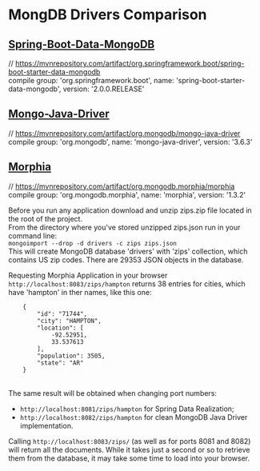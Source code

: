 # MongDB Drivers Comparison

## <a href = "https://projects.spring.io/spring-data-mongodb/">Spring-Boot-Data-MongoDB</a>
// https://mvnrepository.com/artifact/org.springframework.boot/spring-boot-starter-data-mongodb <br>
compile group: 'org.springframework.boot', name: 'spring-boot-starter-data-mongodb', version: '2.0.0.RELEASE'

## <a href = "https://github.com/mongodb/mongo-java-driver">Mongo-Java-Driver</a>
// https://mvnrepository.com/artifact/org.mongodb/mongo-java-driver <br>
compile group: 'org.mongodb', name: 'mongo-java-driver', version: '3.6.3'

## <a href = "https://mongodb.github.io/morphia/">Morphia</a>
// https://mvnrepository.com/artifact/org.mongodb.morphia/morphia <br>
compile group: 'org.mongodb.morphia', name: 'morphia', version: '1.3.2'

Before you run any application download and unzip zips.zip file located in the root of the project.<br>
From the directory where you've stored unzipped zips.json run in your command line:<br>
```mongoimport --drop -d drivers -c zips zips.json``` <br>
This will create MongoDB database 'drivers' with 'zips' collection, which contains US zip codes. There are 29353 JSON objects in the database.

Requesting Morphia Application in your browser ```http://localhost:8083/zips/hampton``` returns 38 entries for cities, which have 'hampton' in ther names, like this one:<br>
``` 
    {
        "id": "71744",
        "city": "HAMPTON",
        "location": [
            -92.52951,
            33.537613
        ],
        "population": 3505,
        "state": "AR"
    }
```
<br>
The same result will be obtained when changing port numbers:

* ```http://localhost:8081/zips/hampton``` for Spring Data Realization;
* ```http://localhost:8082/zips/hampton``` for clean MongoDB Java Driver implementation.

Calling ```http://localhost:8083/zips/``` (as well as for ports 8081 and 8082) will return all the documents. While it takes just a second or so to retrieve them from the database, it may take some time to load into your browser.
